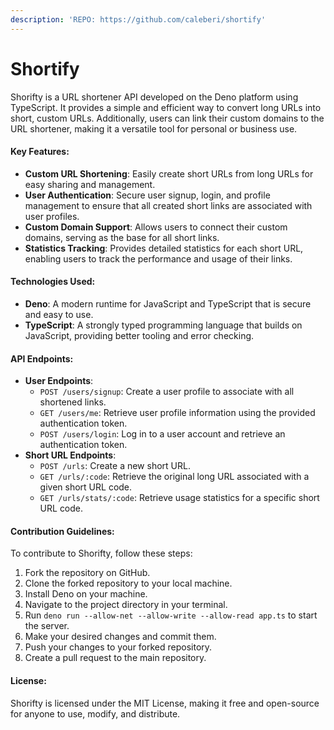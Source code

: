 ```yaml
---
description: 'REPO: https://github.com/caleberi/shortify'
---
```


# Shortify

Shorifty is a URL shortener API developed on the Deno platform using TypeScript. It provides a simple and efficient way to convert long URLs into short, custom URLs. Additionally, users can link their custom domains to the URL shortener, making it a versatile tool for personal or business use.

#### Key Features:

* **Custom URL Shortening**: Easily create short URLs from long URLs for easy sharing and management.
* **User Authentication**: Secure user signup, login, and profile management to ensure that all created short links are associated with user profiles.
* **Custom Domain Support**: Allows users to connect their custom domains, serving as the base for all short links.
* **Statistics Tracking**: Provides detailed statistics for each short URL, enabling users to track the performance and usage of their links.

#### Technologies Used:

* **Deno**: A modern runtime for JavaScript and TypeScript that is secure and easy to use.
* **TypeScript**: A strongly typed programming language that builds on JavaScript, providing better tooling and error checking.

#### API Endpoints:

* **User Endpoints**:
  * `POST /users/signup`: Create a user profile to associate with all shortened links.
  * `GET /users/me`: Retrieve user profile information using the provided authentication token.
  * `POST /users/login`: Log in to a user account and retrieve an authentication token.
* **Short URL Endpoints**:
  * `POST /urls`: Create a new short URL.
  * `GET /urls/:code`: Retrieve the original long URL associated with a given short URL code.
  * `GET /urls/stats/:code`: Retrieve usage statistics for a specific short URL code.

#### Contribution Guidelines:

To contribute to Shorifty, follow these steps:

1. Fork the repository on GitHub.
2. Clone the forked repository to your local machine.
3. Install Deno on your machine.
4. Navigate to the project directory in your terminal.
5. Run `deno run --allow-net --allow-write --allow-read app.ts` to start the server.
6. Make your desired changes and commit them.
7. Push your changes to your forked repository.
8. Create a pull request to the main repository.

#### License:

Shorifty is licensed under the MIT License, making it free and open-source for anyone to use, modify, and distribute.
